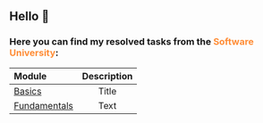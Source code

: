 ## Hello :wave:

### Here you can find my resolved tasks from the <span style="color:#ff8d37">Software University</span>:

| Module      | Description |
| :---        |    :----:   |
| [Basics](https://github.com/Runador/SotfUni/tree/main/Basics)      | Title       |
| [Fundamentals](https://github.com/Runador/SotfUni/tree/main/Fundamentals)   | Text        |


